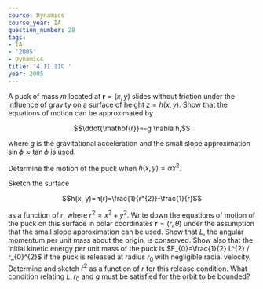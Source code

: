 ```yaml
---
course: Dynamics
course_year: IA
question_number: 28
tags:
- IA
- '2005'
- Dynamics
title: '4.II.11C '
year: 2005
---
```



A puck of mass $m$ located at $\mathbf{r}=(x, y)$ slides without friction under the influence of gravity on a surface of height $z=h(x, y)$. Show that the equations of motion can be approximated by

$$\ddot{\mathbf{r}}=-g \nabla h,$$

where $g$ is the gravitational acceleration and the small slope approximation $\sin \phi \approx \tan \phi$ is used.

Determine the motion of the puck when $h(x, y)=\alpha x^{2}$.

Sketch the surface

$$h(x, y)=h(r)=\frac{1}{r^{2}}-\frac{1}{r}$$

as a function of $r$, where $r^{2}=x^{2}+y^{2}$. Write down the equations of motion of the puck on this surface in polar coordinates $\mathbf{r}=(r, \theta)$ under the assumption that the small slope approximation can be used. Show that $L$, the angular momentum per unit mass about the origin, is conserved. Show also that the initial kinetic energy per unit mass of the puck is $E_{0}=\frac{1}{2} L^{2} / r_{0}^{2}$ if the puck is released at radius $r_{0}$ with negligible radial velocity. Determine and sketch $\dot{r}^{2}$ as a function of $r$ for this release condition. What condition relating $L, r_{0}$ and $g$ must be satisfied for the orbit to be bounded?